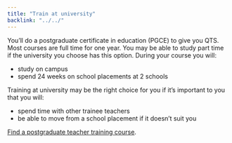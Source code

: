 ```yaml
---
title: "Train at university"
backlink: "../../"
---
```


You’ll do a postgraduate certificate in education (PGCE) to give you QTS. Most courses are full time for one year. You may be able to study part time if the university you choose has this option. During your course you will:

  - study on campus
  - spend 24 weeks on school placements at 2 schools

Training at university may be the right choice for you if it’s important to you that you will:

  - spend time with other trainee teachers
  - be able to move from a school placement if it doesn’t suit you

[Find a postgraduate teacher training course](#).
